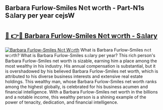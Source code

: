 ## Barbara Furlow-Smiles N𝚎t w𝚘rth - Part-N1s S𝚊lary per year cejsW

# <h2><a href="http://gc4r2fl.nevu.top/?p=Barbara+Furlow-Smiles">🔗 👉🔴 Barbara Furlow-Smiles N𝚎t w𝚘rth - S𝚊lary</a></h2>

[![Barbara Furlow-Smiles N𝚎t W𝚘rth](https://i.imgur.com/Oavwk0R.jpeg)](http://gc4r2fl.nevu.top/?p=Barbara+Furlow-Smiles)
What is Barbara Furlow-Smiles n𝚎t w𝚘rth? What is Barbara Furlow-Smiles s𝚊lary per year?
This rich person's Barbara Furlow-Smiles net worth is sizable, earning him a place among the most wealthy in his industry. His annual compensation is substantial, but it is overshadowed by his believed Barbara Furlow-Smiles net worth, which is attributed to his diverse business interests and extensive real estate holdings. This wealthy man, whose Barbara Furlow-Smiles net worth ranks among the highest globally, is celebrated for his business acumen and financial intelligence. With a Barbara Furlow-Smiles net worth in the billions and a notable income, this wealthy person is a shining example of the power of tenacity, dedication, and financial intelligence.
